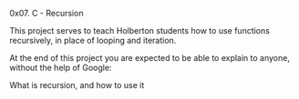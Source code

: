 0x07. C - Recursion

This project serves to teach Holberton students how to
use functions recursively, in place of
looping and iteration.

At the end of this project you are expected to be able to explain
to anyone, without the help of Google:

What is recursion, and how to use it
